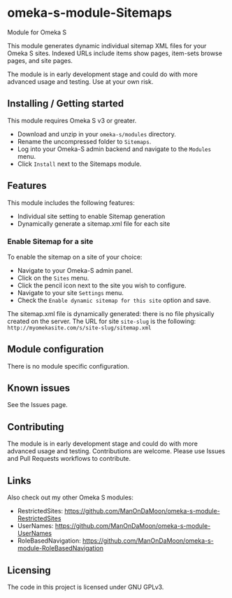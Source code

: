 # omeka-s-module-Sitemaps
Module for Omeka S

This module generates dynamic individual sitemap XML files for your Omeka S sites.
Indexed URLs include items show pages, item-sets browse pages, and site pages.

The module is in early development stage and could do with more advanced usage and testing. Use at your own risk.

## Installing / Getting started

This module requires Omeka S v3 or greater.

* Download and unzip in your `omeka-s/modules` directory.
* Rename the uncompressed folder to `Sitemaps`.
* Log into your Omeka-S admin backend and navigate to the `Modules` menu.
* Click `Install` next to the Sitemaps module.

## Features

This module includes the following features:

* Individual site setting to enable Sitemap generation
* Dynamically generate a sitemap.xml file for each site

### Enable Sitemap for a site

To enable the sitemap on a site of your choice:

* Navigate to your Omeka-S admin panel.
* Click on the `Sites` menu.
* Click the pencil icon next to the site you wish to configure.
* Navigate to your site `Settings` menu.
* Check the `Enable dynamic sitemap for this site` option and save.

The sitemap.xml file is dynamically generated: there is no file physically created on the server.
The URL for site `site-slug` is the following: `http://myomekasite.com/s/site-slug/sitemap.xml`

## Module configuration

There is no module specific configuration.

## Known issues

See the Issues page.

## Contributing

The module is in early development stage and could do with more advanced usage and testing. Contributions are welcome. Please use Issues and Pull Requests workflows to contribute.

## Links

Also check out my other Omeka S modules:

* RestrictedSites: https://github.com/ManOnDaMoon/omeka-s-module-RestrictedSites
* UserNames: https://github.com/ManOnDaMoon/omeka-s-module-UserNames
* RoleBasedNavigation: https://github.com/ManOnDaMoon/omeka-s-module-RoleBasedNavigation

## Licensing

The code in this project is licensed under GNU GPLv3.
